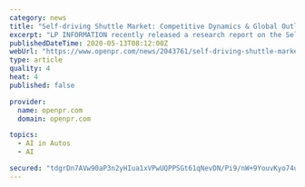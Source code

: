 ```yaml
---
category: news
title: "Self-driving Shuttle Market: Competitive Dynamics & Global Outlook 2025"
excerpt: "LP INFORMATION recently released a research report on the Self driving Shuttle market analysis and elaborate the industry coverage current market competitive status and market outlook and forecast by 2025 Moreover it categorizes the global Self driving Shuttle market by"
publishedDateTime: 2020-05-13T08:12:00Z
webUrl: "https://www.openpr.com/news/2043761/self-driving-shuttle-market-competitive-dynamics-global"
type: article
quality: 4
heat: 4
published: false

provider:
  name: openpr.com
  domain: openpr.com

topics:
  - AI in Autos
  - AI

secured: "tdgrDn7AVw90aP3n2yHIua1xVPwUQPPSGt61qNevDN/Pi9/nW+9YouvKyo74u5ruC2Dq4V7i9fEg+NXTDxH+fBuOQAwZ2JM97li8T7g5y7UvoPQy/LULu1yatKNDt+6WlKf8TJdNVL5saBA9ReovpCJ2upq/cZ0Wwx9xpyGxH9B/iRAkdjHaXK+tX7Dzg8YV7iOPhamI0ImJ0j5al7w170m0/AsRdJqAgyk2zib77WqjIGXLcGad19nVKExXtM3Aiw6sFKfeghZhu3lBoxrtX3bNjo2Ls00amkfcHMA193BPu7EuQvSukY3vWXvKD22tFrRQ1b2kVS4mqNCJrsDoll0hyUwqiAKWSN9eEaVArdH/1uoOS5feBTXlk1V0J95aHrEAnvxHRmm0/mbMD74mlItRP5EuLDlXWGda3ecSCxHd+Zo9zigVE7vbVyAfcjYv7imiOMiyAq/4KhbxW8hfMRoN6LurJxxpkkxzVfs3IaU=;IWYIm6N0UmCrandVRSekvw=="
---
```



